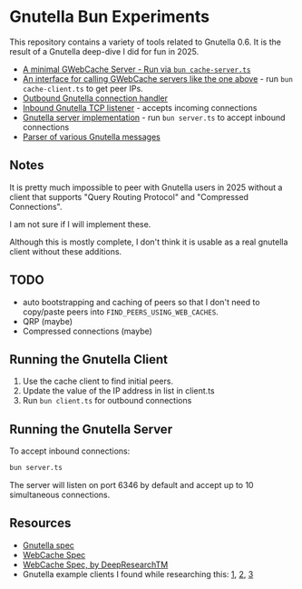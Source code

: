 # Gnutella Bun Experiments

This repository contains a variety of tools related to Gnutella 0.6. It is the result of a Gnutella deep-dive I did for fun in 2025.

- [A minimal GWebCache Server - Run via `bun cache-server.ts`](cache-server.ts)
- [An interface for calling GWebCache servers like the one above](cache-client.ts) - run `bun cache-client.ts` to get peer IPs.
- [Outbound Gnutella connection handler](gnutella-connection.ts)
- [Inbound Gnutella TCP listener](gnutella-server.ts) - accepts incoming connections
- [Gnutella server implementation](server.ts) - run `bun server.ts` to accept inbound connections
- [Parser of various Gnutella messages](parser.ts)

## Notes

It is pretty much impossible to peer with Gnutella users in 2025 without a client that supports "Query Routing Protocol" and "Compressed Connections".

I am not sure if I will implement these.

Although this is mostly complete, I don't think it is usable as a real gnutella client without these additions.

## TODO

- auto bootstrapping and caching of peers so that I don't need to copy/paste peers into `FIND_PEERS_USING_WEB_CACHES`.
- QRP (maybe)
- Compressed connections (maybe)

## Running the Gnutella Client

1. Use the cache client to find initial peers.
2. Update the value of the IP address in list in client.ts
3. Run `bun client.ts` for outbound connections

## Running the Gnutella Server

To accept inbound connections:
```bash
bun server.ts
```
The server will listen on port 6346 by default and accept up to 10 simultaneous connections.

## Resources

- [Gnutella spec](./docs/Gnutella-0.6-spec.txt)
- [WebCache Spec](https://shareaza.sourceforge.net/mediawiki/GWC_specs)
- [WebCache Spec, by DeepResearchTM](./docs/gwebcache-spec.md)
- Gnutella example clients I found while researching this: [1](https://github.com/comick/mini-gnutella), [2](https://github.com/advait/crepe), [3](https://github.com/thapam/gnutella-client)
